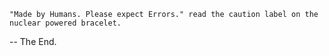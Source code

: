     "Made by Humans. Please expect Errors." read the caution label on the nuclear powered bracelet.

-- The End.